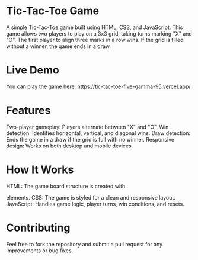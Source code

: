 # Tic-Tac-Toe Game
A simple Tic-Tac-Toe game built using HTML, CSS, and JavaScript. This game allows two players to play on a 3x3 grid, taking turns marking "X" and "O". The first player to align three marks in a row wins. If the grid is filled without a winner, the game ends in a draw.

# Live Demo
You can play the game here:
https://tic-tac-toe-five-gamma-95.vercel.app/


# Features
Two-player gameplay: Players alternate between "X" and "O".
Win detection: Identifies horizontal, vertical, and diagonal wins.
Draw detection: Ends the game in a draw if the grid is full with no winner.
Responsive design: Works on both desktop and mobile devices.

# How It Works
HTML: The game board structure is created with <div> elements.
CSS: The game is styled for a clean and responsive layout.
JavaScript: Handles game logic, player turns, win conditions, and resets.

# Contributing
Feel free to fork the repository and submit a pull request for any improvements or bug fixes.
